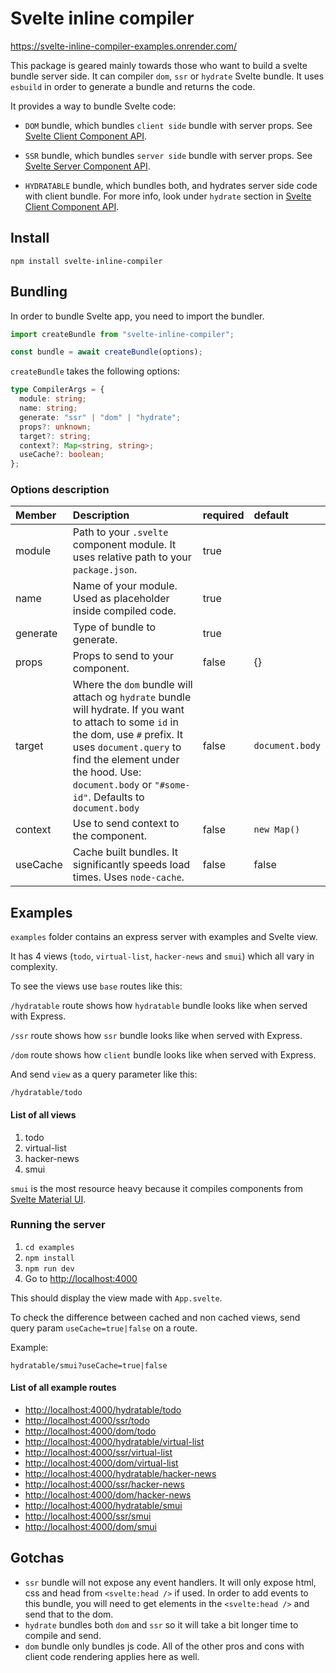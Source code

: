 # Svelte inline compiler

<https://svelte-inline-compiler-examples.onrender.com/>

This package is geared mainly towards those who want to build a svelte bundle server side. It can compiler `dom`, `ssr` or `hydrate` Svelte bundle. It uses `esbuild` in order to generate a bundle and returns the code.

It provides a way to bundle Svelte code:

- `DOM` bundle, which bundles `client side` bundle with server props. See [Svelte Client Component API](https://kit-docs-demo.vercel.app/docs/component-api/server).

- `SSR` bundle, which bundles `server side` bundle with server props. See [Svelte Server Component API](https://kit-docs-demo.vercel.app/docs/component-api/server).

- `HYDRATABLE` bundle, which bundles both, and hydrates server side code with client bundle. For more info, look under `hydrate` section in [Svelte Client Component API](https://kit-docs-demo.vercel.app/docs/component-api/server).

## Install

`npm install svelte-inline-compiler`

## Bundling

In order to bundle Svelte app, you need to import the bundler.

```typescript
import createBundle from "svelte-inline-compiler";

const bundle = await createBundle(options);
```

`createBundle` takes the following options:

```typescript
type CompilerArgs = {
  module: string;
  name: string;
  generate: "ssr" | "dom" | "hydrate";
  props?: unknown;
  target?: string;
  context?: Map<string, string>;
  useCache?: boolean;
};
```

### Options description

| Member   | Description                                                                                                                                                                                                                                                        | required | default         |
| :------- | :----------------------------------------------------------------------------------------------------------------------------------------------------------------------------------------------------------------------------------------------------------------- | :------- | :-------------- |
| module   | Path to your `.svelte` component module. It uses relative path to your `package.json`.                                                                                                                                                                             | true     |                 |
| name     | Name of your module. Used as placeholder inside compiled code.                                                                                                                                                                                                     | true     |                 |
| generate | Type of bundle to generate.                                                                                                                                                                                                                                        | true     |                 |
| props    | Props to send to your component.                                                                                                                                                                                                                                   | false    | {}              |
| target   | Where the `dom` bundle will attach og `hydrate` bundle will hydrate. If you want to attach to some `id` in the dom, use `#` prefix. It uses `document.query` to find the element under the hood. Use: `document.body` or `"#some-id"`. Defaults to `document.body` | false    | `document.body` |
| context  | Use to send context to the component.                                                                                                                                                                                                                              | false    | `new Map()`     |
| useCache | Cache built bundles. It significantly speeds load times. Uses `node-cache`.                                                                                                                                                                                        | false    | false           |

## Examples

`examples` folder contains an express server with examples and Svelte view.

It has 4 views (`todo`, `virtual-list`, `hacker-news` and `smui`) which all vary in complexity.

To see the views use `base` routes like this:

`/hydratable` route shows how `hydratable` bundle looks like when served with Express.

`/ssr` route shows how `ssr` bundle looks like when served with Express.

`/dom` route shows how `client` bundle looks like when served with Express.

And send `view` as a query parameter like this:

`/hydratable/todo`

#### List of all views

<ol>
  <li>todo</li>
  <li>virtual-list</li>
  <li>hacker-news</li>
  <li>smui</li>
</ol>

`smui` is the most resource heavy because it compiles components from [Svelte Material UI](https://sveltematerialui.com/).

### Running the server

1.  `cd examples`
2.  `npm install`
3.  `npm run dev`
4.  Go to <http://localhost:4000>

This should display the view made with `App.svelte`.

To check the difference between cached and non cached views, send query param `useCache=true|false` on a route.

Example:

`hydratable/smui?useCache=true|false`

#### List of all example routes

- <http://localhost:4000/hydratable/todo>
- <http://localhost:4000/ssr/todo>
- <http://localhost:4000/dom/todo>
- <http://localhost:4000/hydratable/virtual-list>
- <http://localhost:4000/ssr/virtual-list>
- <http://localhost:4000/dom/virtual-list>
- <http://localhost:4000/hydratable/hacker-news>
- <http://localhost:4000/ssr/hacker-news>
- <http://localhost:4000/dom/hacker-news>
- <http://localhost:4000/hydratable/smui>
- <http://localhost:4000/ssr/smui>
- <http://localhost:4000/dom/smui>

## Gotchas

- `ssr` bundle will not expose any event handlers. It will only expose html, css and head from `<svelte:head />` if used. In order to add events to this bundle, you will need to get elements in the `<svelte:head />` and send that to the dom.
- `hydrate` bundles both `dom` and `ssr` so it will take a bit longer time to compile and send.
- `dom` bundle only bundles js code. All of the other pros and cons with client code rendering applies here as well.
